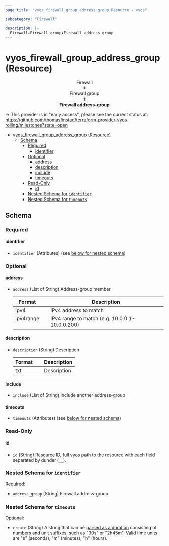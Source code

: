 ```yaml
---
page_title: "vyos_firewall_group_address_group Resource - vyos"

subcategory: "Firewall"

description: |-
  Firewall⯯Firewall group⯯Firewall address-group
---
```


# vyos_firewall_group_address_group (Resource)
<center>

Firewall  
⯯  
Firewall group  
⯯  
**Firewall address-group**


</center>

-> This provider is in "early access", please see the current status at: https://github.com/thomasfinstad/terraform-provider-vyos-rolling/milestones?state=open

<!--TOC-->

- [vyos_firewall_group_address_group (Resource)](#vyos_firewall_group_address_group-resource)
  - [Schema](#schema)
    - [Required](#required)
      - [identifier](#identifier)
    - [Optional](#optional)
      - [address](#address)
      - [description](#description)
      - [include](#include)
      - [timeouts](#timeouts)
    - [Read-Only](#read-only)
      - [id](#id)
    - [Nested Schema for `identifier`](#nested-schema-for-identifier)
    - [Nested Schema for `timeouts`](#nested-schema-for-timeouts)

<!--TOC-->

<!-- schema generated by tfplugindocs -->
## Schema

### Required

#### identifier
- `identifier` (Attributes) (see [below for nested schema](#nestedatt--identifier))

### Optional

#### address
- `address` (List of String) Address-group member

    |  Format     &emsp;|  Description                                     |
    |-------------|--------------------------------------------------|
    |  ipv4       &emsp;|  IPv4 address to match                           |
    |  ipv4range  &emsp;|  IPv4 range to match (e.g. 10.0.0.1-10.0.0.200)  |
#### description
- `description` (String) Description

    |  Format  &emsp;|  Description  |
    |----------|---------------|
    |  txt     &emsp;|  Description  |
#### include
- `include` (List of String) Include another address-group
#### timeouts
- `timeouts` (Attributes) (see [below for nested schema](#nestedatt--timeouts))

### Read-Only

#### id
- `id` (String) Resource ID, full vyos path to the resource with each field separated by dunder (`__`).

<a id="nestedatt--identifier"></a>
### Nested Schema for `identifier`

Required:

- `address_group` (String) Firewall address-group


<a id="nestedatt--timeouts"></a>
### Nested Schema for `timeouts`

Optional:

- `create` (String) A string that can be [parsed as a duration](https://pkg.go.dev/time#ParseDuration) consisting of numbers and unit suffixes, such as &#34;30s&#34; or &#34;2h45m&#34;. Valid time units are &#34;s&#34; (seconds), &#34;m&#34; (minutes), &#34;h&#34; (hours).

